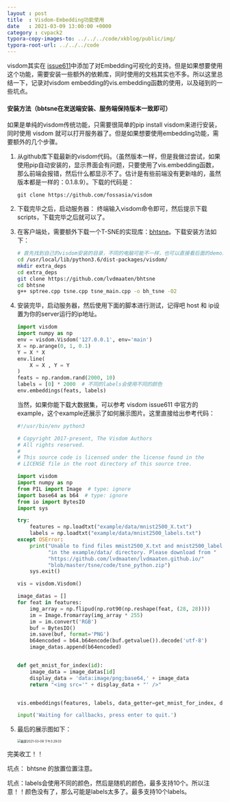 ```yaml
---
layout : post
title  : Visdom-Embedding功能使用
date   : 2021-03-09 13:00:00 +0000
category : cvpack2
typora-copy-images-to: ../../../code/xkblog/public/img/
typora-root-url: ../../../code
---
```


visdom其实在 [issue611](https://github.com/fossasia/visdom/pull/611)中添加了对Embedding可视化的支持。但是如果想要使用这个功能，需要安装一些额外的依赖库，同时使用的文档其实也不多。所以这里总结一下，记录对visdom embedding的vis.embedding函数的使用，以及碰到的一些坑点。

#### 安装方法（bbtsne在发送端安装、服务端保持版本一致即可）

如果是单纯的visdom传统功能，只需要很简单的pip install visdom来进行安装，同时使用 visdom 就可以打开服务器了。但是如果想要使用embedding功能，需要额外的几个步骤。

1. 从github库下载最新的visdom代码。（虽然版本一样，但是我做过尝试，如果使用pip自动安装的，显示界面会有问题，只要使用了vis.embedding函数，那么前端会报错，然后什么都显示不了。估计是有些前端没有更新啥的，虽然版本都是一样的：0.1.8.9）。下载的代码是：

   ```
   git clone https://github.com/fossasia/visdom
   ```

2. 下载完毕之后，启动服务器： 终端输入visdom命令即可，然后提示下载scripts，下载完毕之后就可以了。

3. 在客户端处，需要额外下载一个T-SNE的实现库：[bhtsne](https://github.com/lvdmaaten/bhtsne)。下载安装方法如下：

   ```sh
   # 首先找到自己的visdom安装的目录，不同的电脑可能不一样，也可以直接看后面的demo的报错知道安装在哪里。
   cd /usr/local/lib/python3.6/dist-packages/visdom/
   mkdir extra_deps
   cd extra_deps
   git clone https://github.com/lvdmaaten/bhtsne
   cd bhtsne
   g++ sptree.cpp tsne.cpp tsne_main.cpp -o bh_tsne -O2
   ```

4. 安装完毕，启动服务器，然后使用下面的脚本进行测试，记得吧 host 和 ip设置为你的server运行的ip地址。

   ```python
   import visdom
   import numpy as np
   env = visdom.Visdom('127.0.0.1', env='main')
   X = np.arange(0, 1, 0.1)
   Y = X * X
   env.line(
       X = X , Y = Y 
   )
   feats = np.random.rand(2000, 10)
   labels = [0] * 2000  # 不同的labels会使用不同的颜色
   env.embeddings(feats, labels)
   ```

   当然，如果你能下载大数据集，可以参考 visdom issue611 中官方的example，这个example还展示了如何展示图片。这里直接给出参考代码：

   ```python
   #!/usr/bin/env python3
   
   # Copyright 2017-present, The Visdom Authors
   # All rights reserved.
   #
   # This source code is licensed under the license found in the
   # LICENSE file in the root directory of this source tree.
   
   import visdom
   import numpy as np
   from PIL import Image  # type: ignore
   import base64 as b64  # type: ignore
   from io import BytesIO
   import sys
   
   try:
       features = np.loadtxt("example/data/mnist2500_X.txt")
       labels = np.loadtxt("example/data/mnist2500_labels.txt")
   except OSError:
       print("Unable to find files mmist2500_X.txt and mnist2500_labels.txt "
             "in the example/data/ directory. Please download from "
             "https://github.com/lvdmaaten/lvdmaaten.github.io/"
             "blob/master/tsne/code/tsne_python.zip")
       sys.exit()
   
   vis = visdom.Visdom()
   
   image_datas = []
   for feat in features:
       img_array = np.flipud(np.rot90(np.reshape(feat, (28, 28))))
       im = Image.fromarray(img_array * 255)
       im = im.convert('RGB')
       buf = BytesIO()
       im.save(buf, format='PNG')
       b64encoded = b64.b64encode(buf.getvalue()).decode('utf-8')
       image_datas.append(b64encoded)
   
   
   def get_mnist_for_index(id):
       image_data = image_datas[id]
       display_data = 'data:image/png;base64,' + image_data
       return "<img src='" + display_data + "' />"
   
   
   vis.embeddings(features, labels, data_getter=get_mnist_for_index, data_type='html')
   
   input('Waiting for callbacks, press enter to quit.')
   
   ```

5. 最后的展示图如下：

   <img src="/xkblog/public/img/截屏2021-03-09 下午3.29.03.png" alt="截屏2021-03-09 下午3.29.03" style="zoom:50%;" />

完美收工！！

坑点： bhtsne 的放置位置注意。

坑点：labels会使用不同的颜色，然后是随机的颜色，最多支持10个。所以注意！！颜色没有了，那么可能是labels太多了。最多支持10个labels。